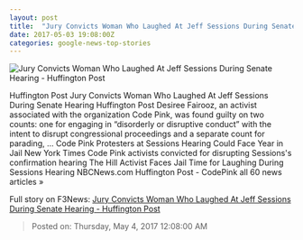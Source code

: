 ```yaml
---
layout: post
title:  "Jury Convicts Woman Who Laughed At Jeff Sessions During Senate Hearing - Huffington Post"
date: 2017-05-03 19:08:00Z
categories: google-news-top-stories
---
```


![Jury Convicts Woman Who Laughed At Jeff Sessions During Senate Hearing - Huffington Post](http://img.huffingtonpost.com/asset//590a2aba15000024008c7878.jpeg)

Huffington Post Jury Convicts Woman Who Laughed At Jeff Sessions During Senate Hearing Huffington Post Desiree Fairooz, an activist associated with the organization Code Pink, was found guilty on two counts: one for engaging in “disorderly or disruptive conduct” with the intent to disrupt congressional proceedings and a separate count for parading, ... Code Pink Protesters at Sessions Hearing Could Face Year in Jail New York Times Code Pink activists convicted for disrupting Sessions's confirmation hearing The Hill Activist Faces Jail Time for Laughing During Sessions Hearing NBCNews.com Huffington Post - CodePink all 60 news articles »


Full story on F3News: [Jury Convicts Woman Who Laughed At Jeff Sessions During Senate Hearing - Huffington Post](http://www.f3nws.com/n/sZWHYE)

> Posted on: Thursday, May 4, 2017 12:08:00 AM
